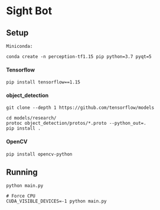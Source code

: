 # Sight Bot

## Setup
```
Miniconda:

conda create -n perception-tf1.15 pip python=3.7 pyqt=5
```

#### Tensorflow
```
pip install tensorflow==1.15
```

#### object_detection
```
git clone --depth 1 https://github.com/tensorflow/models

cd models/research/
protoc object_detection/protos/*.proto --python_out=.
pip install .
```

#### OpenCV
```
pip install opencv-python
```

## Running
```
python main.py

# Force CPU
CUDA_VISIBLE_DEVICES=-1 python main.py
```
